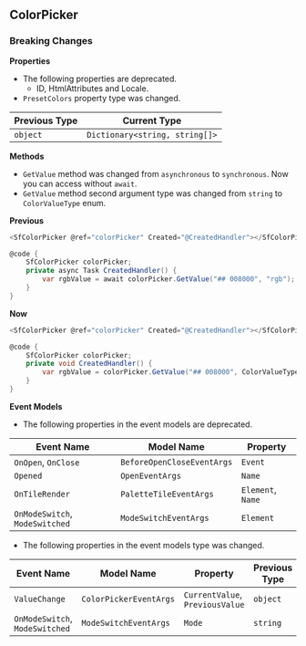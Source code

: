 ##  ColorPicker

###    Breaking Changes

**Properties**

- The following properties are deprecated.
    * ID, HtmlAttributes and Locale.
- `PresetColors` property type was changed.

| Previous Type | Current Type                   |
|---------------|--------------------------------|
| `object`      | `Dictionary<string, string[]>` |

**Methods**

- `GetValue` method was changed from `asynchronous` to `synchronous`. Now you can access without `await`.
- `GetValue` method second argument type was changed from `string` to `ColorValueType` enum.

**Previous**

```csharp
<SfColorPicker @ref="colorPicker" Created="@CreatedHandler"></SfColorPicker>

@code {
    SfColorPicker colorPicker;
    private async Task CreatedHandler() {
        var rgbValue = await colorPicker.GetValue("## 008000", "rgb");
    }
}
```

**Now**

```csharp
<SfColorPicker @ref="colorPicker" Created="@CreatedHandler"></SfColorPicker>

@code {
    SfColorPicker colorPicker;
    private void CreatedHandler() {
        var rgbValue = colorPicker.GetValue("## 008000", ColorValueType.Rgb);
    }
}
```

**Event Models**

- The following properties in the event models are deprecated.

| Event Name | Model Name                   | Property |
|---------------|--------------------------------|---------|
| `OnOpen`, `OnClose` | `BeforeOpenCloseEventArgs` | `Event` |
| `Opened` | `OpenEventArgs` | `Name` |
| `OnTileRender` | `PaletteTileEventArgs` | `Element`, `Name` |
| `OnModeSwitch`, `ModeSwitched` | `ModeSwitchEventArgs` | `Element` |

- The following properties in the event models type was changed.

| Event Name | Model Name                   | Property | Previous Type | Current Type |
|---------------|--------------------------------|---------|-------|------|
| `ValueChange` | `ColorPickerEventArgs` | `CurrentValue`, `PreviousValue` | `object` | `ColorPickerValue` |
| `OnModeSwitch`, `ModeSwitched` | `ModeSwitchEventArgs` | `Mode` | `string` | `ColorPickerMode` |
